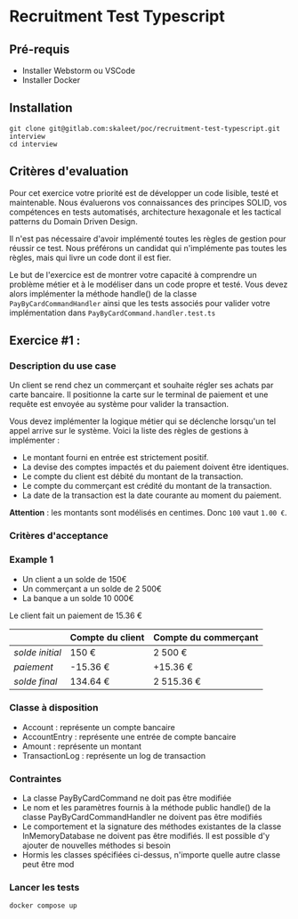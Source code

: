 # Recruitment Test Typescript

## Pré-requis

- Installer Webstorm ou VSCode
- Installer Docker

## Installation

```
git clone git@gitlab.com:skaleet/poc/recruitment-test-typescript.git interview
cd interview
```

## Critères d'evaluation

Pour cet exercice votre priorité est de développer un code lisible, testé et maintenable.
Nous évaluerons vos connaissances des principes SOLID, vos compétences en tests automatisés, architecture hexagonale et les tactical patterns du Domain Driven Design.

Il n'est pas nécessaire d'avoir implémenté toutes les règles de gestion pour réussir ce test.
Nous préférons un candidat qui n'implémente pas toutes les règles, mais qui livre un code dont il est fier.

Le but de l'exercice est de montrer votre capacité à comprendre un problème métier et à le modéliser dans un code propre et testé.
Vous devez alors implémenter la méthode handle() de la classe `PayByCardCommandHandler` ainsi que les tests associés pour valider votre implémentation dans `PayByCardCommand.handler.test.ts`

## Exercice #1 : 

### Description du  use case

Un client se rend chez un commerçant et souhaite régler ses achats par carte bancaire.
Il positionne la carte sur le terminal de paiement et une requête est envoyée au système pour valider la transaction.

Vous devez implémenter la logique métier qui se déclenche lorsqu'un tel appel arrive sur le système.
Voici la liste des règles de gestions à implémenter :

- Le montant fourni en entrée est strictement positif.
- La devise des comptes impactés et du paiement doivent être identiques.
- Le compte du client est débité du montant de la transaction.
- Le compte du commerçant est crédité du montant de la transaction.
- La date de la transaction est la date courante au moment du paiement.

**Attention** : les montants sont modélisés en centimes. Donc `100` vaut `1.00 €`.

### Critères d'acceptance

### Example 1

- Un client a un solde de 150€
- Un commerçant a un solde de 2 500€
- La banque a un solde 10 000€

Le client fait un paiement de 15.36 €

|                 | Compte du client | Compte du commerçant |
|-----------------|------------------|----------------------|
| *solde initial* | 150 €            | 2 500 €              |
| *paiement*      | -15.36 €         | +15.36 €             |
| *solde final*   | 134.64 €         | 2 515.36 €           |


### Classe à disposition

- Account : représente un compte bancaire
- AccountEntry : représente une entrée de compte bancaire
- Amount : représente un montant
- TransactionLog : représente un log de transaction

### Contraintes 

- La classe PayByCardCommand ne doit pas être modifiée
- Le nom et les paramètres fournis à la méthode public handle() de la classe PayByCardCommandHandler ne doivent pas être modifiés
- Le comportement et la signature des méthodes existantes de la classe InMemoryDatabase ne doivent pas être modifiés. Il est possible d'y ajouter de nouvelles méthodes si besoin
- Hormis les classes spécifiées ci-dessus, n'importe quelle autre classe peut être mod
 
### Lancer les tests

```
docker compose up
```

